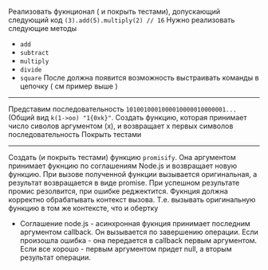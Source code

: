 Реализовать фукнционал ( и покрыть тестами),  допускающий следующий код
`(3).add(5).multiply(2) // 16`
Нужно реализовать следующие методы
- `add`
- `subtract`
- `multiply`
- `divide`
- `square`
После должна появится возможность выстраивать команды в цепочку ( см пример выше )


_______

Представим последовательность `1010010001000010000010000001...`
(Общий вид `k(1->oo) "1{0xk}"`. Создать функцию, которая принимает число сиволов аргументом (x), и возвращает x первых символов последовательность
Покрыть тестами


_______


Создать (и покрыть тестами) функцию `promisify`. Она аргументом принимает фукнцию по соглашениям Node.js и возвращает новую функцию.
При вызове полученной функции вызывается оригинальная, а результат возвращается в виде promise. 
При успешном результате промис резолвится, при ошибке реджектится. Фукнция должна корректно обрабатывать контекст вызова. 
Т.е. вызывать оригинальную функцию в том же контексте, что и обертку

* Соглашение node.js - асинхронная фукнция принимает последним аргументом callback. Он вызывается по завершению операции. 
Если произошла ошибка - она передается в callback первым аргументом. Если все хорошо - первым аргументом придет null, а вторым результат операции.
